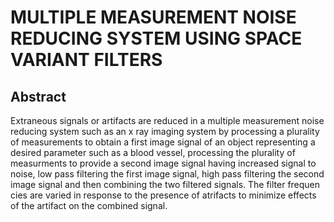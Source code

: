 # MULTIPLE MEASUREMENT NOISE REDUCING SYSTEM USING SPACE VARIANT FILTERS

## Abstract
Extraneous signals or artifacts are reduced in a multiple measurement noise reducing system such as an x ray imaging system by processing a plurality of measurements to obtain a first image signal of an object representing a desired parameter such as a blood vessel, processing the plurality of measurments to provide a second image signal having increased signal to noise, low pass filtering the first image signal, high pass filtering the second image signal and then combining the two filtered signals. The filter frequen cies are varied in response to the presence of atrifacts to minimize effects of the artifact on the combined signal.